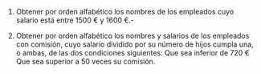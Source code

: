 1. Obtener por orden alfabético los nombres de los empleados cuyo salario está entre 1500 € y 1600 €.-

2. Obtener por orden alfabético los nombres y salarios de los empleados con comisión, cuyo salario dividido por su número de hijos cumpla una, o ambas, de las dos condiciones siguientes:
Que sea inferior de 720 €
Que sea superior a 50 veces su comisión.
